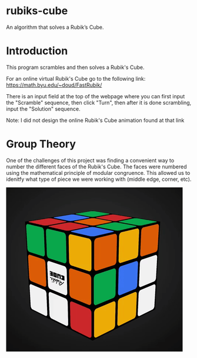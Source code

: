 # rubiks-cube
An algorithm that solves a Rubik’s Cube.

# Introduction
This program scrambles and then solves a Rubik's Cube.

For an online virtual Rubik's Cube go to the following link: https://math.byu.edu/~doud/FastRubik/

There is an input field at the top of the webpage where you can first input the "Scramble" sequence, then click "Turn", then after it is done scrambling, input the "Solution" sequence.

Note: I did not design the online Rubik's Cube animation found at that link

# Group Theory
One of the challenges of this project was finding a convenient way to number the different faces of the Rubik's Cube. The faces were numbered using the mathematical principle of modular congruence. This allowed us to idenitfy what type of piece we were working with (middle edge, corner, etc).

![](Rubik'sGif.gif)
